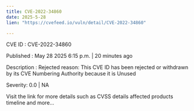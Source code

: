 ```yaml
---
title: CVE-2022-34860
date: 2025-5-28
lien: "https://cvefeed.io/vuln/detail/CVE-2022-34860"

---
```


CVE ID : CVE-2022-34860

Published :  May 28
2025
6:15 p.m. | 20 minutes ago

Description : Rejected reason: This CVE ID has been rejected or withdrawn by its CVE Numbering Authority because it is Unused

Severity: 0.0 | NA

Visit the link for more details
such as CVSS details
affected products
timeline
and more...
